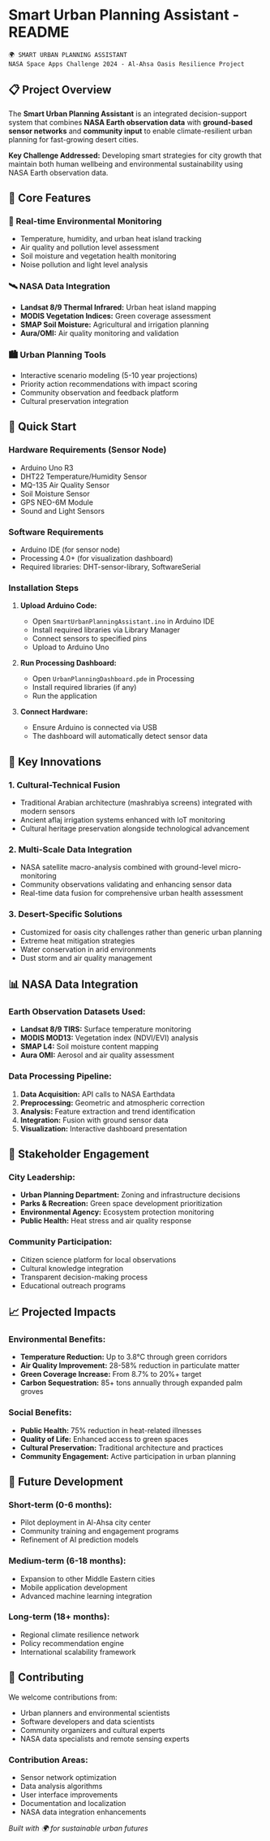 # Smart Urban Planning Assistant - README

```
🌍 SMART URBAN PLANNING ASSISTANT
NASA Space Apps Challenge 2024 - Al-Ahsa Oasis Resilience Project
```

## 📋 Project Overview

The **Smart Urban Planning Assistant** is an integrated decision-support system that combines **NASA Earth observation data** with **ground-based sensor networks** and **community input** to enable climate-resilient urban planning for fast-growing desert cities.

**Key Challenge Addressed:** Developing smart strategies for city growth that maintain both human wellbeing and environmental sustainability using NASA Earth observation data.

## 🎯 Core Features

### 🔬 Real-time Environmental Monitoring
- Temperature, humidity, and urban heat island tracking
- Air quality and pollution level assessment
- Soil moisture and vegetation health monitoring
- Noise pollution and light level analysis

### 🛰️ NASA Data Integration
- **Landsat 8/9 Thermal Infrared:** Urban heat island mapping
- **MODIS Vegetation Indices:** Green coverage assessment
- **SMAP Soil Moisture:** Agricultural and irrigation planning
- **Aura/OMI:** Air quality monitoring and validation

### 🏙️ Urban Planning Tools
- Interactive scenario modeling (5-10 year projections)
- Priority action recommendations with impact scoring
- Community observation and feedback platform
- Cultural preservation integration

## 🚀 Quick Start

### Hardware Requirements (Sensor Node)
- Arduino Uno R3
- DHT22 Temperature/Humidity Sensor
- MQ-135 Air Quality Sensor
- Soil Moisture Sensor
- GPS NEO-6M Module
- Sound and Light Sensors

### Software Requirements
- Arduino IDE (for sensor node)
- Processing 4.0+ (for visualization dashboard)
- Required libraries: DHT-sensor-library, SoftwareSerial

### Installation Steps

1. **Upload Arduino Code:**
   - Open `SmartUrbanPlanningAssistant.ino` in Arduino IDE
   - Install required libraries via Library Manager
   - Connect sensors to specified pins
   - Upload to Arduino Uno

2. **Run Processing Dashboard:**
   - Open `UrbanPlanningDashboard.pde` in Processing
   - Install required libraries (if any)
   - Run the application

3. **Connect Hardware:**
   - Ensure Arduino is connected via USB
   - The dashboard will automatically detect sensor data



## 🌟 Key Innovations

### 1. Cultural-Technical Fusion
- Traditional Arabian architecture (mashrabiya screens) integrated with modern sensors
- Ancient aflaj irrigation systems enhanced with IoT monitoring
- Cultural heritage preservation alongside technological advancement

### 2. Multi-Scale Data Integration
- NASA satellite macro-analysis combined with ground-level micro-monitoring
- Community observations validating and enhancing sensor data
- Real-time data fusion for comprehensive urban health assessment

### 3. Desert-Specific Solutions
- Customized for oasis city challenges rather than generic urban planning
- Extreme heat mitigation strategies
- Water conservation in arid environments
- Dust storm and air quality management

## 📊 NASA Data Integration

### Earth Observation Datasets Used:
- **Landsat 8/9 TIRS:** Surface temperature monitoring
- **MODIS MOD13:** Vegetation index (NDVI/EVI) analysis
- **SMAP L4:** Soil moisture content mapping
- **Aura OMI:** Aerosol and air quality assessment

### Data Processing Pipeline:
1. **Data Acquisition:** API calls to NASA Earthdata
2. **Preprocessing:** Geometric and atmospheric correction
3. **Analysis:** Feature extraction and trend identification
4. **Integration:** Fusion with ground sensor data
5. **Visualization:** Interactive dashboard presentation

## 👥 Stakeholder Engagement

### City Leadership:
- **Urban Planning Department:** Zoning and infrastructure decisions
- **Parks & Recreation:** Green space development prioritization
- **Environmental Agency:** Ecosystem protection monitoring
- **Public Health:** Heat stress and air quality response

### Community Participation:
- Citizen science platform for local observations
- Cultural knowledge integration
- Transparent decision-making process
- Educational outreach programs

## 📈 Projected Impacts

### Environmental Benefits:
- **Temperature Reduction:** Up to 3.8°C through green corridors
- **Air Quality Improvement:** 28-58% reduction in particulate matter
- **Green Coverage Increase:** From 8.7% to 20%+ target
- **Carbon Sequestration:** 85+ tons annually through expanded palm groves

### Social Benefits:
- **Public Health:** 75% reduction in heat-related illnesses
- **Quality of Life:** Enhanced access to green spaces
- **Cultural Preservation:** Traditional architecture and practices
- **Community Engagement:** Active participation in urban planning

## 🔮 Future Development

### Short-term (0-6 months):
- Pilot deployment in Al-Ahsa city center
- Community training and engagement programs
- Refinement of AI prediction models

### Medium-term (6-18 months):
- Expansion to other Middle Eastern cities
- Mobile application development
- Advanced machine learning integration

### Long-term (18+ months):
- Regional climate resilience network
- Policy recommendation engine
- International scalability framework

## 🤝 Contributing

We welcome contributions from:
- Urban planners and environmental scientists
- Software developers and data scientists
- Community organizers and cultural experts
- NASA data specialists and remote sensing experts

### Contribution Areas:
- Sensor network optimization
- Data analysis algorithms
- User interface improvements
- Documentation and localization
- NASA data integration enhancements




*Built with 🌍 for sustainable urban futures*
